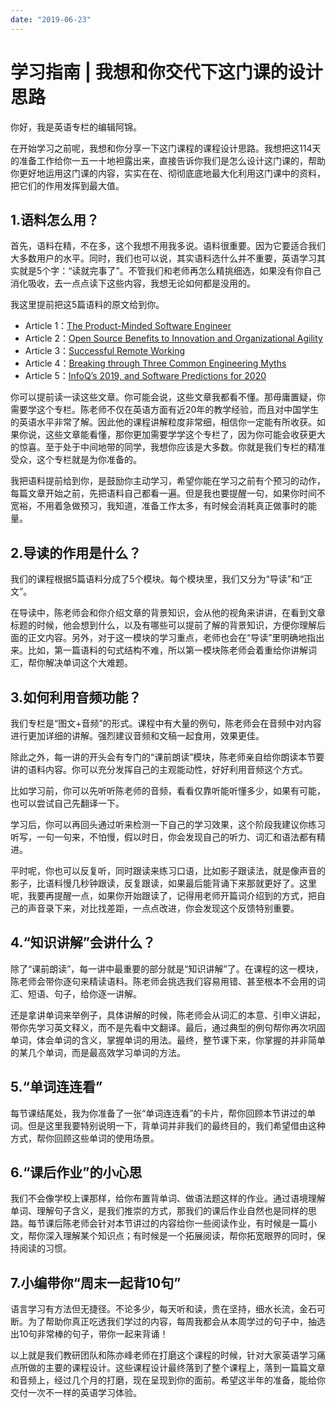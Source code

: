 ```yaml
---
date: "2019-06-23"
---  
```

      
# 学习指南 | 我想和你交代下这门课的设计思路
你好，我是英语专栏的编辑阿锦。

在开始学习之前呢，我想和你分享一下这门课程的课程设计思路。我想把这114天的准备工作给你一五一十地袒露出来，直接告诉你我们是怎么设计这门课的，帮助你更好地运用这门课的内容，实实在在、彻彻底底地最大化利用这门课中的资料，把它们的作用发挥到最大值。

## 1.语料怎么用？

首先，语料在精，不在多，这个我想不用我多说。语料很重要。因为它要适合我们大多数用户的水平。同时，我们也可以说，其实语料选什么并不重要，英语学习其实就是5个字：“读就完事了”。不管我们和老师再怎么精挑细选，如果没有你自己消化吸收，去一点点读下这些内容，我想无论如何都是没用的。

我这里提前把这5篇语料的原文给到你。

* Article 1：[The Product-Minded Software Engineer](https://blog.pragmaticengineer.com/the-product-minded-engineer/?utm_source=wanqu.co&utm_campaign=Wanqu+Daily&utm_medium=website)
* Article 2：[Open Source Benefits to Innovation and Organizational Agility](https://www.infoq.com/news/2019/03/open-source-benefits/)
* Article 3：[Successful Remote Working](https://www.infoq.com/news/2020/03/successful-remote-working/)
* Article 4：[Breaking through Three Common Engineering Myths](https://www.infoq.com/articles/breaking-through-engineering-myths/)
* Article 5：[InfoQ’s 2019, and Software Predictions for 2020](https://www.infoq.com/articles/infoq-2019-retrospective/)

<!-- [[[read_end]]] -->

你可以提前读一读这些文章。你可能会说，这些文章我都看不懂。那毋庸置疑，你需要学这个专栏。陈老师不仅在英语方面有近20年的教学经验，而且对中国学生的英语水平非常了解。因此他的课程讲解粒度非常细，相信你一定能有所收获。如果你说，这些文章能看懂，那你更加需要学学这个专栏了，因为你可能会收获更大的惊喜。至于处于中间地带的同学，我想你应该是大多数。你就是我们专栏的精准受众，这个专栏就是为你准备的。

我把语料提前给到你，是鼓励你主动学习，希望你能在学习之前有个预习的动作，每篇文章开始之前，先把语料自己都看一遍。但是我也要提醒一句，如果你时间不宽裕，不用着急做预习，我知道，准备工作太多，有时候会消耗真正做事时的能量。

## 2.导读的作用是什么？

我们的课程根据5篇语料分成了5个模块。每个模块里，我们又分为“导读”和“正文”。

在导读中，陈老师会和你介绍文章的背景知识，会从他的视角来讲讲，在看到文章标题的时候，他会想到什么，以及有哪些可以提前了解的背景知识，方便你理解后面的正文内容。另外，对于这一模块的学习重点，老师也会在“导读”里明确地指出来。比如，第一篇语料的句式结构不难，所以第一模块陈老师会着重给你讲解词汇，帮你解决单词这个大难题。

## 3.如何利用音频功能？

我们专栏是“图文+音频”的形式。课程中有大量的例句，陈老师会在音频中对内容进行更加详细的讲解。强烈建议音频和文稿一起食用，效果更佳。

除此之外，每一讲的开头会有专门的“课前朗读”模块，陈老师亲自给你朗读本节要讲的语料内容。你可以充分发挥自己的主观能动性，好好利用音频这个方式。

比如学习前，你可以先听听陈老师的音频，看看仅靠听能听懂多少，如果有可能，也可以尝试自己先翻译一下。

学习后，你可以再回头通过听来检测一下自己的学习效果，这个阶段我建议你练习听写，一句一句来，不怕慢，假以时日，你会发现自己的听力、词汇和语法都有精进。

平时呢，你也可以反复听，同时跟读来练习口语，比如影子跟读法，就是像声音的影子，比语料慢几秒钟跟读，反复跟读，如果最后能背诵下来那就更好了。这里呢，我要再提醒一点，如果你开始跟读了，记得用老师开篇词介绍到的方式，把自己的声音录下来，对比找差距，一点点改进，你会发现这个反馈特别重要。

## 4.“知识讲解”会讲什么？

除了“课前朗读”，每一讲中最重要的部分就是“知识讲解”了。在课程的这一模块，陈老师会带你逐句来精读语料。陈老师会挑选我们容易用错、甚至根本不会用的词汇、短语、句子，给你逐一讲解。

还是拿讲单词来举例子，具体讲解的时候，陈老师会从词汇的本意、引申义讲起，带你先学习英文释义，而不是先看中文翻译。最后，通过典型的例句帮你再次巩固单词，体会单词的含义，掌握单词的用法。最终，整节课下来，你掌握的并非简单的某几个单词，而是最高效学习单词的方法。

## 5.“单词连连看”

每节课结尾处，我为你准备了一张“单词连连看”的卡片，帮你回顾本节讲过的单词。但是这里我要特别说明一下，背单词并非我们的最终目的，我们希望借由这种方式，帮你回顾这些单词的使用场景。

## 6.“课后作业”的小心思

我们不会像学校上课那样，给你布置背单词、做语法题这样的作业。通过语境理解单词、理解句子含义，是我们推崇的方式，那我们的课后作业自然也是同样的思路。每节课后陈老师会针对本节讲过的内容给你一些阅读作业，有时候是一篇小文，帮你深入理解某个知识点；有时候是一个拓展阅读，帮你拓宽眼界的同时，保持阅读的习惯。

## 7.小编带你“周末一起背10句”

语言学习有方法但无捷径。不论多少，每天听和读，贵在坚持，细水长流，金石可断。为了帮助你真正吃透我们学过的内容，每周我都会从本周学过的句子中，抽选出10句非常棒的句子，带你一起来背诵！

以上就是我们教研团队和陈亦峰老师在打磨这个课程的时候，针对大家英语学习痛点所做的主要的课程设计。这些课程设计最终落到了整个课程上，落到一篇篇文章和音频上，经过几个月的打磨，现在呈现到你的面前。希望这半年的准备，能给你交付一次不一样的英语学习体验。
